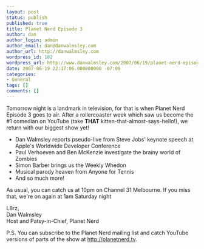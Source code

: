 ```yaml
---
layout: post
status: publish
published: true
title: Planet Nerd Episode 3
author: dan
author_login: admin
author_email: dan@danwalmsley.com
author_url: http://danwalmsley.com
wordpress_id: 102
wordpress_url: http://www.danwalmsley.com/2007/06/19/planet-nerd-episode-3/
date: 2007-06-19 22:17:06.000000000 -07:00
categories:
- General
tags: []
comments: []
---
```

<p>Tomorrow night is a landmark in television, for that is when Planet Nerd Episode 3 goes to air. After a rollercoaster week which saw us become the #1 comedian on YouTube (take <b>THAT</b> kitten-that-almost-says-hello!), we return with our biggest show yet!</p>

<ul>
<li>Dan Walmsley reports pseudo-live from Steve Jobs' keynote speech at Apple's Worldwide Developer Conference</li>
<li>Paul Verhoeven and Ben McKenzie investigate the brainy world of Zombies</li>
<li>Simon Barber brings us the Weekly Whedon</li>
<li>Musical parody heaven from Anyone for Tennis</li>
<li>And so much more!</li>
</ul>

<p>As usual, you can catch us at 10pm on Channel 31 Melbourne. If you miss that, we're on again at 1am Saturday night</p>

L8rz,<br />
Dan Walmsley<br />
Host and Patsy-in-Chief, Planet Nerd

<p>P.S. You can subscribe to the Planet Nerd mailing list and catch YouTube versions of parts of the show at <a href="http://planetnerd.tv">http://planetnerd.tv</a>.</p>
